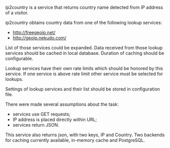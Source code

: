 ip2country is a service that returns country name detected from IP address of
a visitor.

ip2country obtains country data from one of the following lookup services:

* http://freegeoip.net/
* http://geoip.nekudo.com/

List of those services could be expanded. Data received from those lookup
services should be cached in local database. Duration of caching should be
configurable.

Lookup services have their own rate limits which should be honored by this
service. If one service is above rate limit other service must be selected
for lookups.

Settings of lookup services and their list should be stored in configuration
file.

There were made several assumptions about the task:

* services use GET requests;
* IP address is placed directly within URL;
* services return JSON.

This service also returns json, with two keys, IP and Country.
Two backends for caching currently available, in-memory cache and PostgreSQL.
